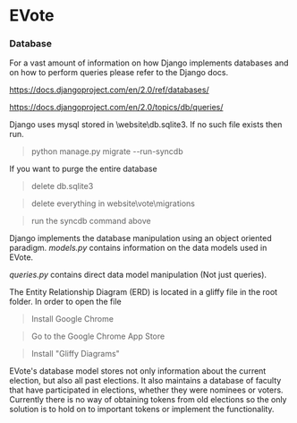 # EVote

### Database
For a vast amount of information on how Django implements databases and on how to perform queries please refer to the Django docs.

https://docs.djangoproject.com/en/2.0/ref/databases/

https://docs.djangoproject.com/en/2.0/topics/db/queries/

Django uses mysql stored in \website\db.sqlite3. If no such file exists then run.
> python manage.py migrate --run-syncdb

If you want to purge the entire database

> delete db.sqlite3

> delete everything in website\vote\migrations

> run the syncdb command above

Django implements the database manipulation using an object oriented paradigm.
_models.py_ contains information on the data models used in EVote.

_queries.py_ contains direct data model manipulation (Not just queries).

The Entity Relationship Diagram (ERD) is located in a gliffy file in the root folder.
In order to open the file

> Install Google Chrome

> Go to the Google Chrome App Store

> Install "Gliffy Diagrams"

EVote's database model stores not only information about the current election, but also all past elections. It also maintains a database of faculty that have participated in elections, whether they were nominees or voters. Currently there is no way of obtaining tokens from old elections so the only solution is to hold on to important tokens or implement the functionality.
